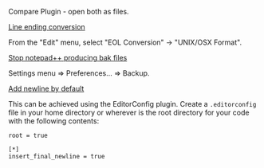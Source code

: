 Compare Plugin - open both as files.


[Line ending conversion](https://stackoverflow.com/a/16244079)

From the "Edit" menu, select "EOL Conversion" -> "UNIX/OSX Format".

[Stop notepad++ producing bak files](https://community.notepad-plus-plus.org/topic/22177/it-automatically-creates-backups-of-my-files-don-t-know-how-to-deactivate-the-option)

Settings menu => Preferences… => Backup.

[Add newline by default](https://github.com/notepad-plus-plus/notepad-plus-plus/issues/1426)

This can be achieved using the EditorConfig plugin. Create a `.editorconfig` file in your home directory or wherever is the root directory for your code with the following contents:

```
root = true

[*]
insert_final_newline = true
```